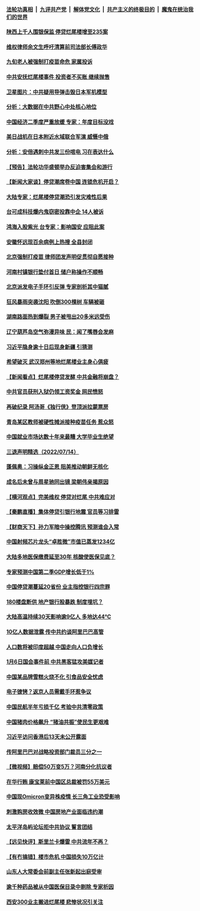 ####  [法轮功真相](../../../../basic/blob/master/README.md?t=07160601) &nbsp;|&nbsp; [九评共产党](../../../../9ping.md/blob/master/README.md?t=07160601) &nbsp;|&nbsp; [解体党文化](../../../../jtdwh.md/blob/master/README.md?t=07160601)  &nbsp;|&nbsp; [共产主义的终极目的](../../../../gczydzjmd.md/blob/master/README.md?t=07160601) &nbsp;|&nbsp; [魔鬼在统治我们的世界](../../../../mgztzwmdsj.md/blob/master/README.md?t=07160601) 

#### [陕西上千人围银保监 停贷烂尾楼增至235案](../pages/nsc413/n13781579.md?t=07160601) 

#### [维权律师余文生呼吁清算前司法部长傅政华](../pages/nsc413/n13781829.md?t=07160601) 

#### [九旬老人被强制打疫苗命危 家属投诉](../pages/nsc413/n13781589.md?t=07160601) 

#### [中共安抚烂尾楼事件 投资者不买账 继续抛售](../pages/nsc413/n13781732.md?t=07160601) 

#### [卫星图片：中共疑用导弹击毁日本军机模型](../pages/nsc413/n13781733.md?t=07160601) 

#### [分析：大数据在中共野心中处核心地位](../pages/nsc413/n13781736.md?t=07160601) 

#### [中国经济二季度严重放缓 专家：年度目标没戏](../pages/nsc413/n13781686.md?t=07160601) 

#### [美日战机在日本附近水域联合军演 威慑中俄](../pages/nsc413/n13781581.md?t=07160601) 

#### [分析：安倍遇刺中共发三份唁电 习在表达什么](../pages/nsc413/n13781014.md?t=07160601) 

#### [【预告】法轮功华盛顿举办反迫害集会和游行](../pages/nsc413/n13781661.md?t=07160601) 

#### [【新闻大家谈】停贷潮席卷中国 连锁危机开启？](../pages/nsc413/n13781582.md?t=07160601) 

#### [大陆专家：烂尾楼停贷潮恐引发灾难性后果](../pages/nsc413/n13781577.md?t=07160601) 

#### [台可成科技爆内鬼窃密投靠中企 14人被诉](../pages/nsc413/n13781539.md?t=07160601) 

#### [鸿海入股紫光 台专家：影响国安 应阻此案](../pages/nsc413/n13781172.md?t=07160601) 

#### [安徽怀远现百余病例上热搜 全县封闭](../pages/nsc413/n13781512.md?t=07160601) 

#### [北京强制打疫苗 律师团发声明促贯彻自愿接种](../pages/nsc413/n13781505.md?t=07160601) 

#### [河南村镇银行垫付首日 储户称操作不顺畅](../pages/nsc413/n13781540.md?t=07160601) 

#### [北京派发电子手环引反弹 专家剖析其中猫腻](../pages/nsc413/n13781469.md?t=07160601) 

#### [狂风暴雨突袭沈阳 吹倒300棵树 车辆被砸](../pages/nsc413/n13781467.md?t=07160601) 

#### [湖南路面热到爆裂 男子被甩出20多米远受伤](../pages/nsc413/n13781453.md?t=07160601) 

#### [辽宁葫芦岛空气弥漫异味 民：闻了嘴唇会发麻](../pages/nsc413/n13781384.md?t=07160601) 

#### [习近平隐身逾十日后现身新疆 引猜测](../pages/nsc413/n13781347.md?t=07160601) 

#### [希望破灭 武汉郑州等地烂尾楼业主身心俱疲](../pages/nsc413/n13781370.md?t=07160601) 

#### [【新闻看点】烂尾楼停贷发酵 中共金融将崩盘？](../pages/nsc413/n13781224.md?t=07160601) 

#### [中共官员获刑入狱仍领工资奖金 网民愤怒](../pages/nsc413/n13781303.md?t=07160601) 

#### [再破纪录 阿汤哥《独行侠》登顶派拉蒙票房](../pages/nsc413/n13781107.md?t=07160601) 


#### [青岛某区教师被硬性摊派接种疫苗任务 惹众怒](../pages/nsc413/n13781241.md?t=07160601) 

#### [中国就业市场达数十年来最糟 大学毕业生绝望](../pages/nsc413/n13781191.md?t=07160601) 

#### [三退声明精选（2022/07/14）](../pages/nsc413/n13781207.md?t=07160601) 

#### [蓬佩奥：习操纵金正恩 阻美推动朝鲜无核化](../pages/nsc413/n13781070.md?t=07160601) 

#### [成名后未曾与周星驰同出镜 梁朝伟亲揭原因](../pages/nsc413/n13781025.md?t=07160601) 

#### [【横河观点】完美维权 停贷对烂尾 中共难应对](../pages/nsc413/n13781103.md?t=07160601) 

#### [【秦鹏直播】集体停贷引银行地震 官员等习排雷](../pages/nsc413/n13780873.md?t=07160601) 

#### [【财商天下】孙力军暗中操控腾讯 预测谁会入常](../pages/nsc413/n13781055.md?t=07160601) 

#### [中国射频芯片龙头“卓胜微”市值已蒸发1234亿](../pages/nsc413/n13781080.md?t=07160601) 

#### [大陆多地医保缴费延至30年 核酸使医保见底？](../pages/nsc413/n13780779.md?t=07160601) 

#### [专家预测中国第二季GDP增长低于1%](../pages/nsc413/n13781063.md?t=07160601) 

#### [中国停贷潮蔓延20省份 业主指控银行四宗罪](../pages/nsc413/n13781035.md?t=07160601) 

#### [180楼盘断供 地产银行股暴跌 制度埋坑？](../pages/nsc413/n13780778.md?t=07160601) 

#### [大陆高温持续30天影响逾9亿人 多地达44℃](../pages/nsc413/n13780960.md?t=07160601) 

#### [10亿人数据泄露 传中共约谈阿里巴巴高管](../pages/nsc413/n13780981.md?t=07160601) 

#### [人口数将被印度超越 中国走向人口负增长](../pages/nsc413/n13781026.md?t=07160601) 

#### [1月6日国会事件前 中共黑客猛攻美媒记者](../pages/nsc413/n13780891.md?t=07160601) 

#### [中国某品牌雪糕火烧不化 引食品安全忧虑](../pages/nsc413/n13781015.md?t=07160601) 

#### [电子镣铐？返京人员需戴手环惹争议](../pages/nsc413/n13780894.md?t=07160601) 

#### [中国民航半年亏损千亿 考验中共清零政策](../pages/nsc413/n13781001.md?t=07160601) 

#### [中国猪肉价格飙升 “猪油共振”使民生更艰难](../pages/nsc413/n13780987.md?t=07160601) 

#### [习近平访问香港后13天未公开露面](../pages/nsc413/n13780964.md?t=07160601) 

#### [传阿里巴巴对战略投资部门裁员三分之一](../pages/nsc413/n13780927.md?t=07160601) 

#### [【微视频】赔偿50万变5万？河南分化抗议者](../pages/nsc413/n13780869.md?t=07160601) 

#### [在华行贿 康宝莱前中国区总裁被罚55万美元](../pages/nsc413/n13780527.md?t=07160601) 

#### [中国现Omicron变异株疫情 长三角工业恐受影响](../pages/nsc413/n13780940.md?t=07160601) 

#### [刺激购房收效微 中国房地产业面临违约潮](../pages/nsc413/n13780899.md?t=07160601) 

#### [太平洋岛屿论坛拒中共协议 誓言团结](../pages/nsc413/n13780764.md?t=07160601) 

#### [【远见快评】斯里兰卡爆雷 中共流年不再？](../pages/nsc413/n13780457.md?t=07160601) 

#### [【有冇搞错】楼市危机 中国损失10万亿计](../pages/nsc413/n13780544.md?t=07160601) 

#### [山东人大常委会前副主任张新起出庭受审](../pages/nsc413/n13780745.md?t=07160601) 

#### [逾千种药品被从中国医保目录中剔除 专家析因](../pages/nsc413/n13780602.md?t=07160601) 

#### [西安300业主搬进烂尾楼 悲惨状况引关注](../pages/nsc413/n13780665.md?t=07160601) 

